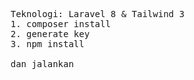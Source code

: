 <pre>
    Teknologi: Laravel 8 & Tailwind 3
    1. composer install
    2. generate key
    3. npm install

    dan jalankan
</pre>
